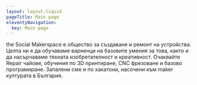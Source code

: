 ```yaml
---
layout: layout.liquid
pageTitle: Main page
eleventyNavigation:
  key: Main page
---
```

the Social Makerspace е общество за създаване и ремонт на устройства. Целта ни е да обучаваме варненци на базовите умения за това, както и да насърчаваме тяхната изобретателност и креативност. Очаквайте Repair чайове, обучения по 3D принтиране, CNC фрезоване и базово програмиране. Запалени сме и по хакатони, насочени към maker културата в България.

